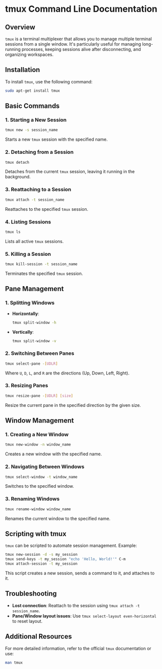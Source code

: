 
# tmux Command Line Documentation

## Overview
`tmux` is a terminal multiplexer that allows you to manage multiple terminal sessions from a single window. It's particularly useful for managing long-running processes, keeping sessions alive after disconnecting, and organizing workspaces.

## Installation
To install `tmux`, use the following command:
```bash
sudo apt-get install tmux
```

## Basic Commands

### 1. Starting a New Session
```bash
tmux new -s session_name
```
Starts a new `tmux` session with the specified name.

### 2. Detaching from a Session
```bash
tmux detach
```
Detaches from the current `tmux` session, leaving it running in the background.

### 3. Reattaching to a Session
```bash
tmux attach -t session_name
```
Reattaches to the specified `tmux` session.

### 4. Listing Sessions
```bash
tmux ls
```
Lists all active `tmux` sessions.

### 5. Killing a Session
```bash
tmux kill-session -t session_name
```
Terminates the specified `tmux` session.

## Pane Management

### 1. Splitting Windows
- **Horizontally**: 
  ```bash
  tmux split-window -h
  ```
- **Vertically**: 
  ```bash
  tmux split-window -v
  ```

### 2. Switching Between Panes
```bash
tmux select-pane -[UDLR]
```
Where `U`, `D`, `L`, and `R` are the directions (Up, Down, Left, Right).

### 3. Resizing Panes
```bash
tmux resize-pane -[UDLR] [size]
```
Resize the current pane in the specified direction by the given size.

## Window Management

### 1. Creating a New Window
```bash
tmux new-window -n window_name
```
Creates a new window with the specified name.

### 2. Navigating Between Windows
```bash
tmux select-window -t window_name
```
Switches to the specified window.

### 3. Renaming Windows
```bash
tmux rename-window window_name
```
Renames the current window to the specified name.

## Scripting with tmux
`tmux` can be scripted to automate session management. Example:
```bash
tmux new-session -d -s my_session
tmux send-keys -t my_session "echo 'Hello, World!'" C-m
tmux attach-session -t my_session
```
This script creates a new session, sends a command to it, and attaches to it.

## Troubleshooting

- **Lost connection**: Reattach to the session using `tmux attach -t session_name`.
- **Pane/Window layout issues**: Use `tmux select-layout even-horizontal` to reset layout.

## Additional Resources

For more detailed information, refer to the official `tmux` documentation or use:
```bash
man tmux
```
